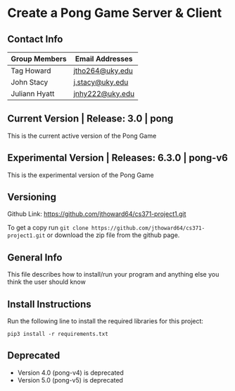 # Create a Pong Game Server & Client

## Contact Info

| Group Members | Email Addresses |
| ------------- | --------------- |
| Tag Howard    | jtho264@uky.edu |
| John Stacy    | j.stacy@uky.edu |
| Juliann Hyatt | jnhy222@uky.edu |

## Current Version | Release: 3.0 | pong
This is the current active version of the Pong Game

## Experimental Version | Releases: 6.3.0 | pong-v6
This is the experimental version of the Pong Game

## Versioning
Github Link: https://github.com/jthoward64/cs371-project1.git

To get a copy run `git clone https://github.com/jthoward64/cs371-project1.git` or download the zip file from the github page.

## General Info
This file describes how to install/run your program and anything else you think the user should know

## Install Instructions
Run the following line to install the required libraries for this project:

`pip3 install -r requirements.txt`

## Deprecated
- Version 4.0 (pong-v4) is deprecated
- Version 5.0 (pong-v5) is deprecated
